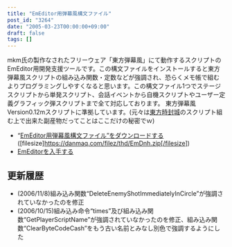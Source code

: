 ```yaml
---
title: "EmEditor用弾幕風構文ファイル"
post_id: "3264"
date: "2005-03-23T00:00:00+09:00"
draft: false
tags: []
---
```



mkm氏の製作なされたフリーウェア「東方弾幕風」にて動作するスクリプトのEmEditor用開発支援ツールです。この構文ファイルをインストールすると東方弾幕風スクリプトの組み込み関数・定数などが強調され、恐らくメモ帳で組むよりプログラミングしやすくなると思います。この構文ファイル1つでステージスクリプトから単発スクリプト、会話イベントから自機スクリプトやユーザー定義グラフィック弾スクリプトまで全て対応しております。  東方弾幕風Version0.12mスクリプトに準拠しています。(元々は[東方時封城](/!/thA/)のスクリプト組む上で出来た副産物だってことはここだけの秘密でｗ)

  * “[EmEditor用弾幕風構文ファイル”をダウンロードする](/filez/thd/EmDnh.zip) ([filesize]https://danmaq.com/filez/thd/EmDnh.zip[/filesize])
  * [EmEditorを入手する](http://www.emurasoft.com/jp/)
## 更新履歴

  * (2006/11/8)組み込み関数“DeleteEnemyShotImmediatelyInCircle”が強調されていなかったのを修正
  * (2006/10/15)組み込み命令“times”及び組み込み関数“GetPlayerScriptName”が強調されていなかったのを修正、組み込み関数“ClearByteCodeCash”をもう古い名前とみなし別色で強調するようにした
